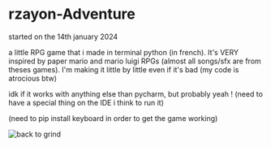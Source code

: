 # rzayon-Adventure
started on the 14th january 2024

a little RPG game that i made in terminal python (in french). It's VERY inspired by paper mario and mario luigi RPGs (almost all songs/sfx are from theses games).
I'm making it little by little even if it's bad (my code is atrocious btw)

idk if it works with anything else than pycharm, but probably yeah ! (need to have a special thing on the IDE i think to run it)

(need to pip install keyboard in order to get the game working)

![back to grind](https://github.com/rzayon/rzayon-Adventure/assets/116463984/e340b319-29b5-4290-9d00-c20e88a7ef57)
